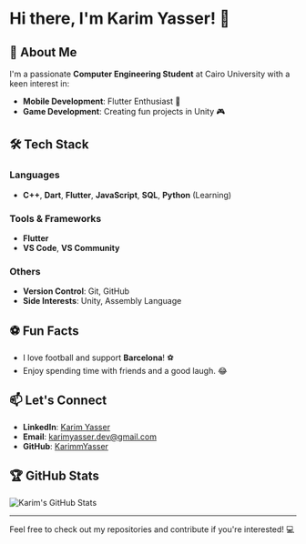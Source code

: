 # Hi there, I'm Karim Yasser! 👋

## 🚀 About Me
I'm a passionate **Computer Engineering Student** at Cairo University with a keen interest in:

- **Mobile Development**: Flutter Enthusiast 📱
- **Game Development**: Creating fun projects in Unity 🎮

## 🛠️ Tech Stack
### Languages
- **C++**, **Dart**, **Flutter**, **JavaScript**, **SQL**, **Python** (Learning)

### Tools & Frameworks
- **Flutter**
- **VS Code**, **VS Community**

### Others
- **Version Control**: Git, GitHub
- **Side Interests**: Unity, Assembly Language

## ⚽ Fun Facts
- I love football and support **Barcelona**! ⚽
- Enjoy spending time with friends and a good laugh. 😂

## 📫 Let's Connect
- **LinkedIn**: [Karim Yasser](https://www.linkedin.com/in/karimmyasserr)
- **Email**: [karimyasser.dev@gmail.com](mailto:karimmyasserr@gmail.com)
- **GitHub**: [KarimmYasser](https://github.com/KarimmYasser)

## 🏆 GitHub Stats
![Karim's GitHub Stats](https://github-readme-stats.vercel.app/api?username=KarimmYasser&show_icons=true&theme=radical)

---
Feel free to check out my repositories and contribute if you're interested! 💻
